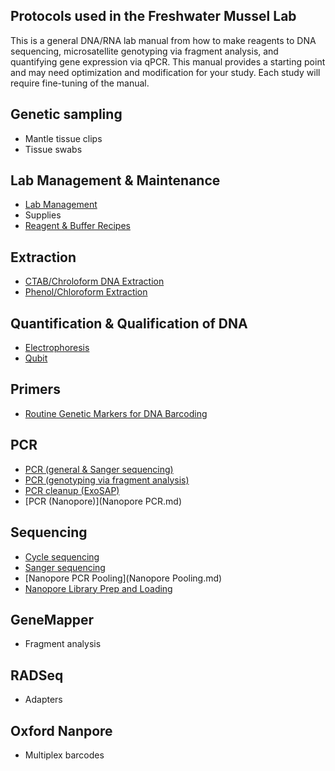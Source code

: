 ## Protocols used  in the Freshwater Mussel Lab

This is a general DNA/RNA lab manual from how to make reagents to DNA sequencing, microsatellite genotyping via fragment analysis, and quantifying gene expression via qPCR. This manual provides a starting point and may need optimization and modification for your study. Each study will require fine-tuning of the manual.

## Genetic sampling
- Mantle tissue clips
- Tissue swabs

## Lab Management & Maintenance
- [Lab Management](general_lab_preparation.md)
- Supplies
- [Reagent & Buffer Recipes](reagent_and_buffers.md)

## Extraction
- [CTAB/Chroloform DNA Extraction](CTAB_extraction.md)
- [Phenol/Chloroform Extraction](Phenol-chloroform_extraction.md)

## Quantification & Qualification of DNA 
- [Electrophoresis](gel_electrophoresis.md)
- [Qubit](Qubit.md)

## Primers
- [Routine Genetic Markers for DNA Barcoding](Primers_for_Sanger_seq.md)

## PCR
- [PCR (general & Sanger sequencing)](PCR.md)
- [PCR (genotyping via fragment analysis)](PCR_for_Genotyping.md)
- [PCR cleanup (ExoSAP)](PCR_exosap.md)
- [PCR (Nanopore)](Nanopore PCR.md)

## Sequencing 
- [Cycle sequencing](Cycle_sequencing.md)
- [Sanger sequencing](Sanger_Sequencing.md)
- [Nanopore PCR Pooling](Nanopore Pooling.md)
- [Nanopore Library Prep and Loading](Nanopore.md)

## GeneMapper
- Fragment analysis

## RADSeq

- Adapters

## Oxford Nanpore

- Multiplex barcodes

